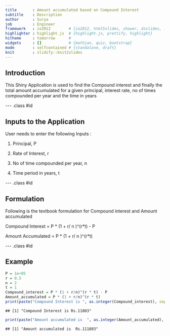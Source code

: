```yaml
---
title       : Amount accumulated based on Compound Interest
subtitle    : Description
author      : Surya
job         : Engineer
framework   : io2012        # {io2012, html5slides, shower, dzslides, ...}
highlighter : highlight.js  # {highlight.js, prettify, highlight}
hitheme     : tomorrow      # 
widgets     : []            # {mathjax, quiz, bootstrap}
mode        : selfcontained # {standalone, draft}
knit        : slidify::knit2slides
---
```


## Introduction

This Shiny Application is used to find the Compound interest and finally the total amount accumulated for a given principal, interest rate, no of times compounded per year and the time in years

--- .class #id 

## Inputs to the Application

User needs to enter the following Inputs :

1) Principal, P

2) Rate of Interest, r

3) No of time compounded per year, n

4) Time period in years, t

--- .class #id 

## Formulation 

Following is the textbook formulation for Compound interest and Amount accumulated 

Compound Interest = P * (1 + r/ n )^(r*t) - P

Amount Accumulated = P * (1 + r/ n )^(r*t)

--- .class #id 

## Example 


```r
P = 1e+05
r = 0.5
n = 2
t = 1
Compound_interest = P * (1 + r/n)^(r * t) - P
Amount_accumulated = P * (1 + r/n)^(r * t)
print(paste("Compound Interest is ", as.integer(Compound_interest), sep = "Rs."))
```

```
## [1] "Compound Interest is Rs.11803"
```

```r
print(paste("Amount accumulated is  ", as.integer(Amount_accumulated), sep = "Rs."))
```

```
## [1] "Amount accumulated is  Rs.111803"
```





